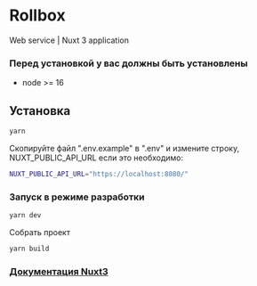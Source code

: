 # Rollbox

Web service | Nuxt 3 application

### Перед установкой у вас должны быть установлены
- node >= 16

## Установка
```bash
yarn
```

Скопируйте файл ".env.example" в ".env" и измените строку, NUXT_PUBLIC_API_URL если это необходимо:
```bash
NUXT_PUBLIC_API_URL="https://localhost:8080/"
```

### Запуск в режиме разработки
```bash
yarn dev
```
Собрать проект
```bash
yarn build
```

### [Документация Nuxt3](https://nuxt.com/)
